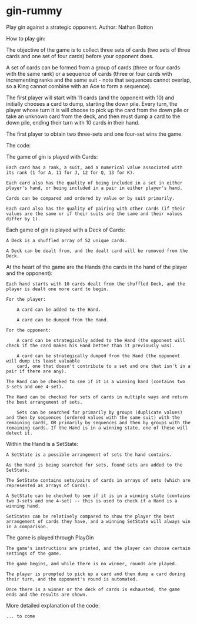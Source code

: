 # gin-rummy
Play gin against a strategic opponent.
Author: Nathan Botton


How to play gin:

The objective of the game is to collect three sets of cards (two sets of three cards and one set of four cards) before your opponent does.

A set of cards can be formed from a group of cards (three or four cards with the same rank) or a sequence of cards (three or four cards with incrementing ranks and the same suit - note that sequences cannot overlap, so a King cannot combine with an Ace to form a sequence).

The first player will start with 11 cards (and the opponent with 10) and initially chooses a card to dump, starting the down pile. Every turn, the player whose turn it is will choose to pick up the card from the down pile or take an unknown card from the deck, and then must dump a card to the down pile, ending their turn with 10 cards in their hand. 

The first player to obtain two three-sets and one four-set wins the game.


The code:


The game of gin is played with Cards: 

    Each card has a rank, a suit, and a numerical value associated with its rank (1 for A, 11 for J, 12 for Q, 13 for K).

    Each card also has the quality of being included in a set in either player's hand, or being included in a pair in either player's hand.

    Cards can be compared and ordered by value or by suit primarily.

    Each card also has the quality of pairing with other cards (if their values are the same or if their suits are the same and their values differ by 1).


Each game of gin is played with a Deck of Cards:

    A Deck is a shuffled array of 52 unique cards.

    A Deck can be dealt from, and the dealt card will be removed from the Deck.


At the heart of the game are the Hands (the cards in the hand of the player and the opponent):

    Each hand starts with 10 cards dealt from the shuffled Deck, and the player is dealt one more card to begin.

    For the player:

        A card can be added to the Hand.

        A card can be dumped from the Hand.

    For the opponent:

        A card can be strategically added to the Hand (the opponent will check if the card makes his Hand better than it previously was).

        A card can be strategically dumped from the Hand (the opponent will dump its least valuable 
        card, one that doesn't contribute to a set and one that isn't in a pair if there are any).

    The Hand can be checked to see if it is a winning hand (contains two 3-sets and one 4-set).

    The Hand can be checked for sets of cards in multiple ways and return the best arrangement of sets.

        Sets can be searched for primarily by groups (duplicate values) and then by sequences (ordered values with the same suit) with the remaining cards, OR primarily by sequences and then by groups with the remaining cards. If the Hand is in a winning state, one of these will detect it.


Within the Hand is a SetState:

    A SetState is a possible arrangement of sets the hand contains.

    As the Hand is being searched for sets, found sets are added to the SetState.

    The SetState contains sets/pairs of cards in arrays of sets (which are represented as arrays of Cards).

    A SetState can be checked to see if it is in a winning state (contains two 3-sets and one 4-set) -- this is used to check if a Hand is a winning hand.

    SetStates can be relatively compared to show the player the best arrangement of cards they have, and a winning SetState will always win in a comparison.


The game is played through PlayGin

    The game's instructions are printed, and the player can choose certain settings of the game.

    The game begins, and while there is no winner, rounds are played.

    The player is prompted to pick up a card and then dump a card during their turn, and the opponent's round is automated.

    Once there is a winner or the deck of cards is exhausted, the game ends and the results are shown.


More detailed explanation of the code:

    ... to come


